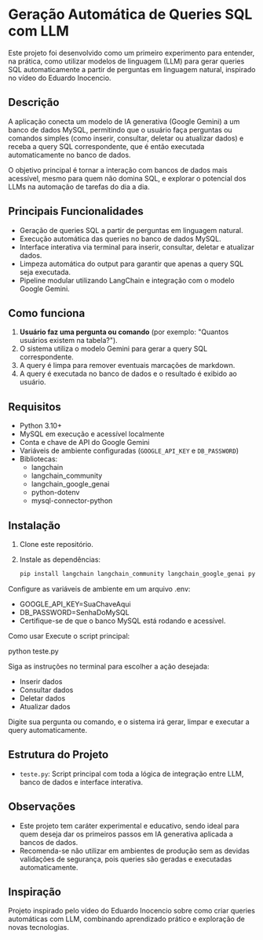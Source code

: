 # Geração Automática de Queries SQL com LLM

Este projeto foi desenvolvido como um primeiro experimento para entender, na prática, como utilizar modelos de linguagem (LLM) para gerar queries SQL automaticamente a partir de perguntas em linguagem natural, inspirado no vídeo do Eduardo Inocencio.

## Descrição

A aplicação conecta um modelo de IA generativa (Google Gemini) a um banco de dados MySQL, permitindo que o usuário faça perguntas ou comandos simples (como inserir, consultar, deletar ou atualizar dados) e receba a query SQL correspondente, que é então executada automaticamente no banco de dados.

O objetivo principal é tornar a interação com bancos de dados mais acessível, mesmo para quem não domina SQL, e explorar o potencial dos LLMs na automação de tarefas do dia a dia.

## Principais Funcionalidades

- Geração de queries SQL a partir de perguntas em linguagem natural.
- Execução automática das queries no banco de dados MySQL.
- Interface interativa via terminal para inserir, consultar, deletar e atualizar dados.
- Limpeza automática do output para garantir que apenas a query SQL seja executada.
- Pipeline modular utilizando LangChain e integração com o modelo Google Gemini.

## Como funciona

1. **Usuário faz uma pergunta ou comando** (por exemplo: "Quantos usuários existem na tabela?").
2. O sistema utiliza o modelo Gemini para gerar a query SQL correspondente.
3. A query é limpa para remover eventuais marcações de markdown.
4. A query é executada no banco de dados e o resultado é exibido ao usuário.

## Requisitos

- Python 3.10+
- MySQL em execução e acessível localmente
- Conta e chave de API do Google Gemini
- Variáveis de ambiente configuradas (`GOOGLE_API_KEY` e `DB_PASSWORD`)
- Bibliotecas:
  - langchain
  - langchain_community
  - langchain_google_genai
  - python-dotenv
  - mysql-connector-python

## Instalação

1. Clone este repositório.

2. Instale as dependências:
   ```bash
   pip install langchain langchain_community langchain_google_genai python-dotenv mysql-connector-python
Configure as variáveis de ambiente em um arquivo .env:

- GOOGLE_API_KEY=SuaChaveAqui
- DB_PASSWORD=SenhaDoMySQL
- Certifique-se de que o banco MySQL está rodando e acessível.

Como usar
Execute o script principal:

  python teste.py

Siga as instruções no terminal para escolher a ação desejada:

- Inserir dados
- Consultar dados
- Deletar dados
- Atualizar dados

Digite sua pergunta ou comando, e o sistema irá gerar, limpar e executar a query automaticamente.

## Estrutura do Projeto

- `teste.py`: Script principal com toda a lógica de integração entre LLM, banco de dados e interface interativa.

## Observações

- Este projeto tem caráter experimental e educativo, sendo ideal para quem deseja dar os primeiros passos em IA generativa aplicada a bancos de dados.
- Recomenda-se não utilizar em ambientes de produção sem as devidas validações de segurança, pois queries são geradas e executadas automaticamente.

## Inspiração

Projeto inspirado pelo vídeo do Eduardo Inocencio sobre como criar queries automáticas com LLM, combinando aprendizado prático e exploração de novas tecnologias.

